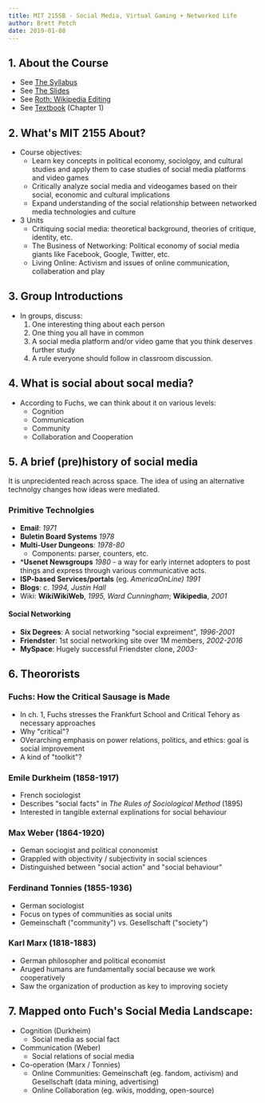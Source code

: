 ```yaml
---
title: MIT 2155B - Social Media, Virtual Gaming + Networked Life
author: Brett Petch
date: 2019-01-08
---
```


## 1. About the Course
- See [The Syllabus][1]
- See [The Slides][2]
- See [Roth: Wikipedia Editing][3]
- See [Textbook][4] (Chapter 1)

## 2. What's MIT 2155 About?
- Course objectives: 
    - Learn key concepts in political economy, sociolgoy, and cultural studies and apply them to case studies of social media platforms and video games
    - Critically analyze social media and videogames based on their social, economic and cultural implications
    - Expand understanding of the social relationship between networked media technologies and culture
- 3 Units
    - Critiquing social media: theoretical background, theories of critique, identity, etc.
    - The Business of Networking: Political economy of social media giants like Facebook, Google, Twitter, etc.
    - Living Online: Activism and issues of online communication, collaberation and play

## 3. Group Introductions
- In groups, discuss:
    1. One interesting thing about each person
    2. One thing you all have in common
    3. A social media platform and/or video game that you think deserves further study
    4. A rule everyone should follow in classroom discussion.
    
## 4. What is social about socal media?
- According to Fuchs, we can think about it on various levels:
    - Cognition
    - Communication
    - Community
    - Collaboration and Cooperation 
    
## 5. A brief (pre)history of social media
It is unprecidented reach across space. The idea of using an alternative technolgy changes how ideas were mediated.

### Primitive Technolgies
- **Email**: *1971*
- **Buletin Board Systems** *1978*
- **Multi-User Dungeons**: *1978-80*
    - Components: parser, counters, etc.
- ***Usenet Newsgroups** *1980* - a way for early internet adopters to post things and express through various communicative acts.
- **ISP-based Services/portals** (eg. *AmericaOnLine) 1991*
- **Blogs**: c. *1994, Justin Hall*
- Wiki: **WikiWikiWeb**, *1995, Ward Cunningham*; **Wikipedia**, *2001*

#### Social Networking
- **Six Degrees**: A social networking "social expreiment", *1996-2001*
- **Friendster**: 1st social networking site over 1M members, *2002-2016*
- **MySpace**: Hugely successful Friendster clone, *2003-*

## 6. Theororists
### Fuchs: How the Critical Sausage is Made
- In ch. 1, Fuchs stresses the Frankfurt School and Critical Tehory as necessary approaches
- Why "critical"?
- OVerarching emphasis on power relations, politics, and ethics: goal is social improvement
- A kind of "toolkit"?

### Emile Durkheim (1858-1917)
- French sociologist
- Describes "social facts" in *The Rules of Sociological Method* (1895)
- Interested in tangible external explinations for social behaviour

### Max Weber (1864-1920)
- Geman sociogist and political cononomist
- Grappled with objectivity / subjectivity in social sciences
- Distinguished between "social action" and "social behaviour"

### Ferdinand Tonnies (1855-1936)
- German sociologist
- Focus on types of communities as social units
- Gemeinschaft ("community") vs. Gesellschaft ("society")

### Karl Marx (1818-1883)
- German philosopher and political economist
- Aruged humans are fundamentally social because we work cooperatively
- Saw the organization of production as key to improving society

## 7. Mapped onto Fuch's Social Media Landscape:
- Cognition (Durkheim)
    - Social media as social fact
- Communication (Weber)
    - Social relations of social media
- Co-operation (Marx / Tonnies)
    - Online Communities: Gemeinschaft (eg. fandom, activism) and Gesellschaft (data mining, advertising)
    - Online Collaboration (eg. wikis, modding, open-source)


<object style="width: 45vw; height: 45vh;" data="attachments/Lecture-0/syllabus.pdf">
</object>

<object style="width: 45vw; height: 45vh;" data="attachments/Lecture-0/slides.pdf">
</object>

[1]: attachments/Lecture-0/syllabus.pdf
[2]: attachments/Lecture-0/slides.pdf
[3]: https://journals.uic.edu/ojs/index.php/fm/article/view/4340/3687
[4]: http://93.174.95.29/main/1570000/f32300c2fbdf3f0d3359601112863dd9/Christian%20Fuchs%20-%20Social%20Media_%20A%20Critical%20Introduction-SAGE%20Publications%20Ltd%20%282013%29.pdf